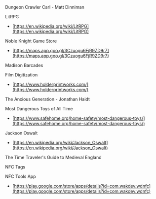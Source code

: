 Dungeon Crawler Carl - Matt Dinniman  

LitRPG
- [https://en.wikipedia.org/wiki/LitRPG](https://en.wikipedia.org/wiki/LitRPG)  

Noble Knight Game Store
- [https://maps.app.goo.gl/3Czuogu6FjR9ZD9r7](https://maps.app.goo.gl/3Czuogu6FjR9ZD9r7)  

Madison Barcades  

Film Digitization
- [https://www.holderprintworks.com/](https://www.holderprintworks.com/)  

The Anxious Generation - Jonathan Haidt  

Most Dangerous Toys of All Time
- [https://www.safehome.org/home-safety/most-dangerous-toys/](https://www.safehome.org/home-safety/most-dangerous-toys/)

Jackson Oswalt
- [https://en.wikipedia.org/wiki/Jackson_Oswalt](https://en.wikipedia.org/wiki/Jackson_Oswalt)  

The Time Traveler's Guide to Medieval England  

NFC Tags  

NFC Tools App
- [https://play.google.com/store/apps/details?id=com.wakdev.wdnfc](https://play.google.com/store/apps/details?id=com.wakdev.wdnfc)